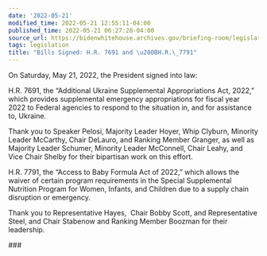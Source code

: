 ```yaml
---
date: '2022-05-21'
modified_time: 2022-05-21 12:55:11-04:00
published_time: 2022-05-21 06:27:28-04:00
source_url: https://bidenwhitehouse.archives.gov/briefing-room/legislation/2022/05/21/bills-signed-h-r-7691-and-h-r-7791/
tags: legislation
title: "Bills Signed: H.R. 7691 and \u200BH.R.\_7791"
---
```

 
On Saturday, May 21, 2022, the President signed into law:

H.R. 7691, the “Additional Ukraine Supplemental Appropriations Act,
2022,” which provides supplemental emergency appropriations for fiscal
year 2022 to Federal agencies to respond to the situation in, and for
assistance to, Ukraine.

Thank you to Speaker Pelosi, Majority Leader Hoyer, Whip Clyburn,
Minority Leader McCarthy, Chair DeLauro, and Ranking Member Granger, as
well as Majority Leader Schumer, Minority Leader McConnell, Chair Leahy,
and Vice Chair Shelby for their bipartisan work on this effort.

H.R. 7791, the “Access to Baby Formula Act of 2022,” which allows the
waiver of certain program requirements in the Special Supplemental
Nutrition Program for Women, Infants, and Children due to a supply chain
disruption or emergency.

Thank you to Representative Hayes,  Chair Bobby Scott, and
Representative Steel, and Chair Stabenow and Ranking Member Boozman for
their leadership.

\###
